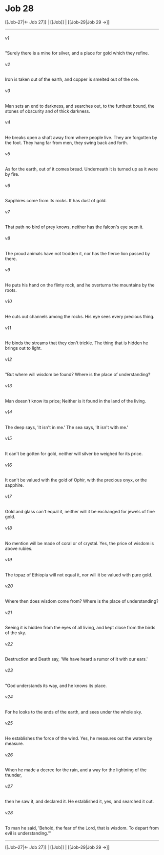 # Job 28

[[Job-27|← Job 27]] | [[Job]] | [[Job-29|Job 29 →]]
***



###### v1 
"Surely there is a mine for silver, and a place for gold which they refine. 

###### v2 
Iron is taken out of the earth, and copper is smelted out of the ore. 

###### v3 
Man sets an end to darkness, and searches out, to the furthest bound, the stones of obscurity and of thick darkness. 

###### v4 
He breaks open a shaft away from where people live. They are forgotten by the foot. They hang far from men, they swing back and forth. 

###### v5 
As for the earth, out of it comes bread. Underneath it is turned up as it were by fire. 

###### v6 
Sapphires come from its rocks. It has dust of gold. 

###### v7 
That path no bird of prey knows, neither has the falcon's eye seen it. 

###### v8 
The proud animals have not trodden it, nor has the fierce lion passed by there. 

###### v9 
He puts his hand on the flinty rock, and he overturns the mountains by the roots. 

###### v10 
He cuts out channels among the rocks. His eye sees every precious thing. 

###### v11 
He binds the streams that they don't trickle. The thing that is hidden he brings out to light. 

###### v12 
"But where will wisdom be found? Where is the place of understanding? 

###### v13 
Man doesn't know its price; Neither is it found in the land of the living. 

###### v14 
The deep says, 'It isn't in me.' The sea says, 'It isn't with me.' 

###### v15 
It can't be gotten for gold, neither will silver be weighed for its price. 

###### v16 
It can't be valued with the gold of Ophir, with the precious onyx, or the sapphire. 

###### v17 
Gold and glass can't equal it, neither will it be exchanged for jewels of fine gold. 

###### v18 
No mention will be made of coral or of crystal. Yes, the price of wisdom is above rubies. 

###### v19 
The topaz of Ethiopia will not equal it, nor will it be valued with pure gold. 

###### v20 
Where then does wisdom come from? Where is the place of understanding? 

###### v21 
Seeing it is hidden from the eyes of all living, and kept close from the birds of the sky. 

###### v22 
Destruction and Death say, 'We have heard a rumor of it with our ears.' 

###### v23 
"God understands its way, and he knows its place. 

###### v24 
For he looks to the ends of the earth, and sees under the whole sky. 

###### v25 
He establishes the force of the wind. Yes, he measures out the waters by measure. 

###### v26 
When he made a decree for the rain, and a way for the lightning of the thunder, 

###### v27 
then he saw it, and declared it. He established it, yes, and searched it out. 

###### v28 
To man he said, 'Behold, the fear of the Lord, that is wisdom. To depart from evil is understanding.'"

***
[[Job-27|← Job 27]] | [[Job]] | [[Job-29|Job 29 →]]
